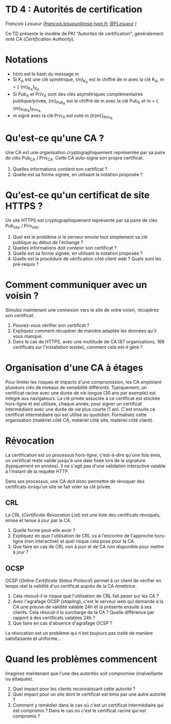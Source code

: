 # TD 4 : Autorités de certification

_François Lesueur ([francois.lesueur@insa-lyon.fr](mailto:francois.lesueur@insa-lyon.fr), [@FLesueur](https://twitter.com/FLesueur) )_

Ce TD présente le modèle de PKI "Autorités de certification", généralement noté CA (_Certification Authority_).

Notations
=========

* h(m) est le hash du message m
* Si K<sub>A</sub> est une clé symétrique, {m}<sub>K<sub>A</sub></sub> est le chiffré de m avec la clé K<sub>A</sub>, m = { {m}<sub>K<sub>A</sub></sub>}<sub>K<sub>A</sub></sub>
* Si Pub<sub>A</sub> et Priv<sub>A</sub> sont des clés asymétriques complémentaires publique/privée, {m}<sub>Pub<sub>A</sub></sub> est le chiffré de m avec la clé Pub<sub>A</sub> et m = { {m}<sub>Pub<sub>A</sub></sub>}<sub>Priv<sub>A</sub></sub>
* m signé avec la clé Priv<sub>A</sub> est noté m.{h(m)}<sub>Priv<sub>A</sub></sub>


Qu'est-ce qu'une CA ?
=====================

Une CA est une organisation cryptographiquement représentée par sa paire de clés Pub<sub>CA</sub> / Priv<sub>CA</sub>. Cette CA auto-signe son propre certificat.

1. Quelles informations contient son certificat ?
2. Quelle est sa forme signée, en utilisant la notation proposée ?


Qu'est-ce qu'un certificat de site HTTPS ?
==========================================

Un site HTTPS est cryptographiquement représenté par sa paire de clés Pub<sub>site</sub> / Priv<sub>site</sub>.

1. Quel est le problème si le serveur envoie tout simplement sa clé publique au début de l'échange ?
2. Quelles informations doit contenir son certificat ?
3. Quelle est sa forme signée, en utilisant la notation proposée ?
4. Quelle est la procédure de vérification côté client web ? Quels sont les pré-requis ?


Comment communiquer avec un voisin ?
====================================

Simulez maintenant une connexion vers le site de votre voisin, récupérez son certificat.

1. Pouvez-vous vérifier son certificat ?
2. Expliquez comment récupérer de manière adaptée les données qu'il vous manque.
3. Dans le cas de HTTPS, avec une multitude de CA (87 organisations, 166 certificats sur l'installation testée), comment cela est-il géré ?


Organisation d'une CA à étages
==============================

Pour limiter les risques et impacts d'une compromission, les CA emploient plusieurs clés de niveaux de sensibilité différents. Typiquement, un certificat racine avec une durée de vie longue (30 ans par exemple) est intégré aux navigateurs. La clé privée associée à ce certificat est stockée hors-ligne et est utilisée, chaque année, pour signer un certificat intermédiaire avec une durée de vie plus courte (1 an). C'est ensuite ce certificat intermédiaire qui est utilisé au quotidien. Formalisez cette organisation (matériel côté CA, matériel côté site, matériel côté client).


Révocation
==========

La certification est un processus _hors-ligne_, c'est-à-dire qu'une fois émis, un certificat reste valide jusqu'à une date fixée lors de la signature (typiquement en années). Il ne s'agit pas d'une validation interactive valable à l'instant de la requête HTTP.

Dans ses processus, une CA doit donc permettre de révoquer des certificats lorsqu'un site se fait voler sa clé privée.

CRL
---

La CRL (_Certificate Revocation List_) est une liste des certificats révoqués, émise et tenue à jour par la CA.

1. Quelle forme peut-elle avoir ?
2. Expliquez en quoi l'utilisation de CRL va à l'encontre de l'approche hors-ligne (non interactive) et quel risque cela pose pour la CA.
3. Que faire en cas de CRL non à jour et de CA non disponible pour mettre à jour ?


OCSP
----

OCSP (_Online Certificate Status Protocol_) permet à un client de vérifier en temps réel la validité d'un certificat auprès de la CA émettrice.

1. Cela résoud-il le risque que l'utilisation de CRL fait peser sur les CA ?
2. Avec l'agrafage OCSP (_stapling_), c'est le serveur web qui demande à la CA une preuve de validité valable 24h et la présente ensuite à ses clients. Cela résoud-il la surcharge de la CA ? Quelle différence par rapport à des certificats valables 24h ?
3. Que faire en cas d'absence d'agrafage OCSP ?

La révocation est un problème qui n'est toujours pas traité de manière satisfaisante et uniforme...

Quand les problèmes commencent
==============================

Imaginez maintenant que l'une des autorités soit compromise (malveillante ou attaquée).

1. Quel impact pour les clients reconnaissant cette autorité ?
2. Quel impact pour un site dont le certificat est émis par une autre autorité ?
3. Comment y remédier dans le cas où c'est un certificat intermédiaire qui est compromis ? Dans le cas où c'est le certificat racine qui est compromis ?
